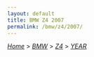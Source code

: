 ```yaml
---
layout: default
title: BMW Z4 2007
permalink: /bmw/z4/2007/
---
```

[*Home*](/) > [*BMW*](/bmw/) > [*Z4*](/bmw/z4/) > [*YEAR*](/bmw/z4/year/)
